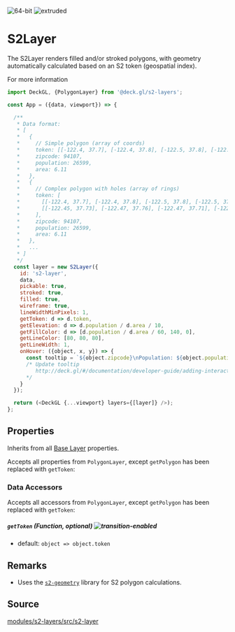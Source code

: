 <p class="badges">
  <img src="https://img.shields.io/badge/64--bit-support-blue.svg?style=flat-square" alt="64-bit" />
  <img src="https://img.shields.io/badge/extruded-yes-blue.svg?style=flat-square" alt="extruded" />
</p>

# S2Layer

The S2Layer renders filled and/or stroked polygons, with geometry automatically calculated based on an S2 token (geospatial index).

For more information

```js
import DeckGL, {PolygonLayer} from '@deck.gl/s2-layers';

const App = ({data, viewport}) => {

  /**
   * Data format:
   * [
   *   {
   *     // Simple polygon (array of coords)
   *     token: [[-122.4, 37.7], [-122.4, 37.8], [-122.5, 37.8], [-122.5, 37.7], [-122.4, 37.7]],
   *     zipcode: 94107,
   *     population: 26599,
   *     area: 6.11
   *   },
   *   {
   *     // Complex polygon with holes (array of rings)
   *     token: [
   *       [[-122.4, 37.7], [-122.4, 37.8], [-122.5, 37.8], [-122.5, 37.7], [-122.4, 37.7]],
   *       [[-122.45, 37.73], [-122.47, 37.76], [-122.47, 37.71], [-122.45, 37.73]]
   *     ],
   *     zipcode: 94107,
   *     population: 26599,
   *     area: 6.11
   *   },
   *   ...
   * ]
   */
  const layer = new S2Layer({
    id: 's2-layer',
    data,
    pickable: true,
    stroked: true,
    filled: true,
    wireframe: true,
    lineWidthMinPixels: 1,
    getToken: d => d.token,
    getElevation: d => d.population / d.area / 10,
    getFillColor: d => [d.population / d.area / 60, 140, 0],
    getLineColor: [80, 80, 80],
    getLineWidth: 1,
    onHover: ({object, x, y}) => {
      const tooltip = `${object.zipcode}\nPopulation: ${object.population}`;
      /* Update tooltip
         http://deck.gl/#/documentation/developer-guide/adding-interactivity?section=example-display-a-tooltip-for-hovered-object
      */
    }
  });

  return (<DeckGL {...viewport} layers={[layer]} />);
};
```

## Properties

Inherits from all [Base Layer](/docs/api-reference/layer.md) properties.

Accepts all properties from `PolygonLayer`, except `getPolygon` has been replaced with `getToken`:

### Data Accessors

Accepts all accessors from `PolygonLayer`, except `getPolygon` has been replaced with `getToken`:

##### `getToken` (Function, optional) ![transition-enabled](https://img.shields.io/badge/transition-enabled-green.svg?style=flat-square")

* default: `object => object.token`

## Remarks

* Uses the [`s2-geometry`](http://s2geometry.io/) library for S2 polygon calculations.

## Source

[modules/s2-layers/src/s2-layer](https://github.com/uber/deck.gl/tree/master/modules/s2-layers/src/s2-layer)

